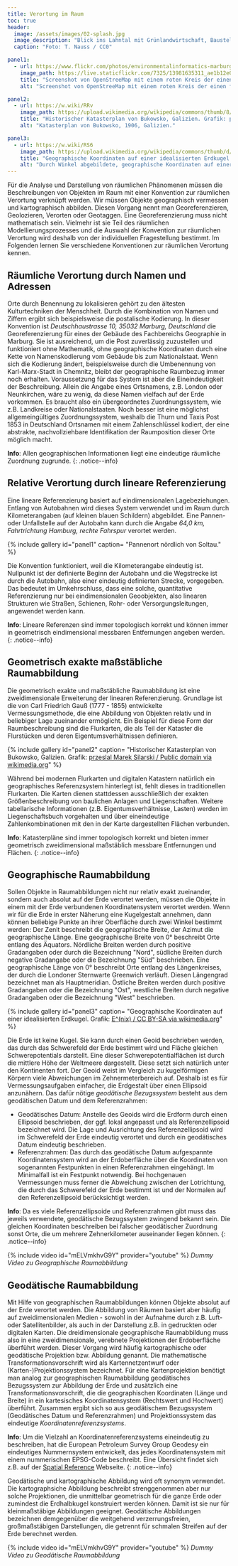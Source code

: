 ```yaml
---
title: Verortung im Raum
toc: true
header:
  image: /assets/images/02-splash.jpg
  image_description: "Blick ins Lahntal mit Grünlandwirtschaft, Baustelle für Stromtrassen und Regenbogen."
  caption: "Foto: T. Nauss / CC0"

panel1:  
  - url: https://www.flickr.com/photos/environmentalinformatics-marburg/13981635311
    image_path: https://live.staticflickr.com/7325/13981635311_ae1b12e0cf_b.jpg
    title: "Screenshot von OpenStreeMap mit einem roten Kreis der einen fiktiven Pannenort auf einer Autobahn identifziert."
    alt: "Screenshot von OpenStreeMap mit einem roten Kreis der einen fiktiven Pannenort auf einer Autobahn identifziert."

panel2:  
  - url: https://w.wiki/RRv
    image_path: https://upload.wikimedia.org/wikipedia/commons/thumb/8/84/Bukowsko_-_mapa_katastralna_%281906%29.jpg/1280px-Bukowsko_-_mapa_katastralna_%281906%29.jpg
    title: "Historischer Katasterplan von Bukowsko, Galizien. Grafik: przeslal Marek Silarski / Public domain via wikimedia.org"
    alt: "Katasterplan von Bukowsko, 1906, Galizien."

panel3:  
  - url: https://w.wiki/RS6
    image_path: https://upload.wikimedia.org/wikipedia/commons/thumb/d/d9/Geographic_coordinates_sphere.svg/487px-Geographic_coordinates_sphere.svg.png
    title: "Geographische Koordinaten auf einer idealisierten Erdkugel. Grafik: E^(nix) / CC BY-SA via wikimedia.org"
    alt: "Durch Winkel abgebildete, geographische Koordinaten auf einer Kugel."
---
```


Für die Analyse und Darstellung von räumlichen Phänomenen müssen die Beschreibungen von Objekten im Raum mit einer Konvention zur räumlichen Verortung verknüpft werden. Wir müssen Objekte geographisch vermessen und kartographisch abbilden. Diesen Vorgang nennt man Georeferenzieren, Geolozieren, Verorten oder Geotaggen. Eine Georeferenzierung muss nicht mathematisch sein. Vielmehr ist sie Teil des räumlichen Modellierungsprozesses und die Auswahl der Konvention zur räumlichen Verortung wird deshalb von der individuellen Fragestellung bestimmt. Im Folgenden lernen Sie verschiedene Konventionen zur räumlichen Verortung kennen.


## Räumliche Verortung durch Namen und Adressen

Orte durch Benennung zu lokalisieren gehört zu den ältesten Kulturtechniken der Menschheit. Durch die Kombination von Namen und Ziffern ergibt sich beispielsweise die postalische Kodierung. In dieser Konvention ist *Deutschhaustrasse 10, 35032 Marburg, Deutschland* die Georeferenzierung für eines der Gebäude des Fachbereichs Geographie in Marburg. Sie ist ausreichend, um die Post zuverlässig zuzustellen und funktioniert ohne Mathematik, ohne geographische Koordinaten durch eine Kette von Namenskodierung vom Gebäude bis zum Nationalstaat. Wenn sich die Kodierung ändert, beispielsweise durch die Umbenennung von Karl-Marx-Stadt in Chemnitz, bleibt der geographische Raumbezug immer noch erhalten. Voraussetzung für das System ist aber die Eineindeutigkeit der Beschreibung. Allein die Angabe eines Ortsnamens, z.B. London oder Neunkirchen, wäre zu wenig, da diese Namen vielfach auf der Erde vorkommen. Es braucht also ein übergeordnetes Zuordnungssystem, wie z.B. Landkreise oder Nationalstaaten. Noch besser ist eine möglichst allgemeingültiges Zuordnungssystem, weshalb die Thurn und Taxis Post 1853 in Deutschland Ortsnamen mit einem Zahlenschlüssel kodiert, der eine abstrakte, nachvollziehbare Identifikation der Raumposition dieser Orte möglich macht.

**Info**: Allen geographischen Informationen liegt eine eindeutige räumliche Zuordnung zugrunde.
{: .notice--info}


## Relative Verortung durch lineare Referenzierung

Eine lineare Referenzierung basiert auf eindimensionalen Lagebeziehungen. Entlang von Autobahnen wird dieses System verwendet und im Raum durch Kilometerangaben (auf kleinen blauen Schildern) abgebildet. Eine Pannen- oder Unfallstelle auf der Autobahn kann durch die Angabe *64,0 km, Fahrtrichtung Hamburg, rechte Fahrspur* verortet werden.

{% include gallery id="panel1"  caption= "Pannenort nördlich von Soltau." %}

Die Konvention funktioniert, weil die Kilometerangabe eindeutig ist. Nullpunkt ist der definierte Beginn der Autobahn und die Wegstrecke ist durch die Autobahn, also einer eindeutig definierten Strecke, vorgegeben. Das bedeutet im Umkehrschluss, dass eine solche, quantitative Referenzierung nur bei eindimensionalen Geoobjekten, also linearen Strukturen wie Straßen, Schienen, Rohr- oder Versorgungsleitungen, angewendet werden kann.

**Info**: Lineare Referenzen sind immer topologisch korrekt und können immer in geometrisch eindimensional messbaren Entfernungen angeben werden.
{: .notice--info}


## Geometrisch exakte maßstäbliche Raumabbildung

Die geometrisch exakte und maßstäbliche Raumabbildung ist eine zweidimensionale Erweiterung der linearen Referenzierung. Grundlage ist die von Carl Friedrich Gauß (1777 - 1855) entwickelte Vermessungsmethode, die eine Abbildung von Objekten relativ und in beliebiger Lage zueinander ermöglicht. Ein Beispiel für diese Form der Raumbeschreibung sind die Flurkarten, die als Teil der Kataster die Flurstücken und deren Eigentumsverhältnissen definieren.

{% include gallery id="panel2"  caption= "Historischer Katasterplan von Bukowsko, Galizien. Grafik: [przeslal Marek Silarski / Public domain via wikimedia.org](https://w.wiki/RRv)" %}

Während bei modernen Flurkarten und digitalen Katastern natürlich ein geographisches Referenzsystem hinterlegt ist, fehlt dieses in traditionellen Flurkarten. Die Karten dienen stattdessen ausschließlich der exakten Größenbeschreibung von baulichen Anlagen und Liegenschaften. Weitere tabellarische Informationen (z.B. Eigentumsverhältnisse, Lasten) werden im Liegenschaftsbuch vorgehalten und über eineindeutige Zahlenkombinationen mit den in der Karte dargestellten Flächen verbunden.

**Info**: Katasterpläne sind immer topologisch korrekt und bieten immer geometrisch zweidimensional maßstäblich messbare Entfernungen und Flächen.
{: .notice--info}


## Geographische Raumabbildung

Sollen Objekte in Raumabbildungen nicht nur relativ exakt zueinander, sondern auch absolut auf der Erde verortet werden, müssen die Objekte in einem mit der Erde verbundenen Koordinatensystem verortet werden. Wenn wir für die Erde in erster Näherung eine Kugelgestalt annehmen, dann können beliebige Punkte an ihrer Oberfläche durch zwei Winkel bestimmt werden: Der Zenit beschreibt die geographische Breite, der Azimut die geographische Länge. Eine geographische Breite von 0° beschreibt Orte entlang des Äquators. Nördliche Breiten werden durch positive Gradangaben oder durch die Bezeichnung "Nord", südliche Breiten durch negative Gradangabe oder die Bezeichnung "Süd" beschrieben. Eine geographische Länge von 0° beschreibt Orte entlang des Längenkreises, der durch die Londoner Sternwarte Greenwich verläuft. Diesen Längengrad bezeichnet man als Hauptmeridian. Östliche Breiten werden durch positive Gradangaben oder die Bezeichnung "Ost", westliche Breiten durch negative Gradangaben oder die Bezeichnung "West" beschrieben.

{% include gallery id="panel3"  caption= "Geographische Koordinaten auf einer idealisierten Erdkugel. Grafik: [E^(nix) / CC BY-SA via wikimedia.org](https://w.wiki/RS6)" %}

Die Erde ist keine Kugel. Sie kann durch einen Geoid beschrieben werden, das durch das Schwerefeld der Erde bestimmt wird und Fläche gleichen Schwerepotentials darstellt. Eine dieser Schwerepotentialflächen ist durch die mittlere Höhe der Weltmeere dargestellt. Diese setzt sich natürlich unter den Kontinenten fort. Der Geoid weist im Vergleich zu kugelförmigen Körpern viele Abweichungen im Zehnermeterbereich auf. Deshalb ist es für Vermessungsaufgaben einfacher, die Erdgestalt über einen Ellipsoid anzunähern. Das dafür nötige *geodätische Bezugssystem* besteht aus dem geodätischen Datum und dem Referenzrahmen:

* Geodätisches Datum: Anstelle des Geoids wird die Erdform durch einen Ellipsoid beschrieben, der ggf. lokal angepasst und als Referenzellipsoid bezeichnet wird. Die Lage und Ausrichtung des Referenzellipsoid wird im Schwerefeld der Erde eindeutig verortet und durch ein geodätisches Datum eindeutig beschrieben.
* Referenzrahmen: Das durch das geodätische Datum aufgespannte Koordinatensystem wird an der Erdoberfläche über die Koordinaten von sogenannten Festpunkten in einen Referenzrahmen eingehängt. Im Minimalfall ist ein Festpunkt notwendig. Bei hochgenauen Vermessungen muss ferner die Abweichung zwischen der Lotrichtung, die durch das Schwerefeld der Erde bestimmt ist und der Normalen auf den Referenzellipsoid berücksichtigt werden.

**Info**: Da es viele Referenzellipsoide und Referenzrahmen gibt muss das jeweils verwendete, geodätische Bezugssystem zwingend bekannt sein. Die gleichen Koordinaten beschreiben bei falscher geodätischer Zuordnung sonst Orte, die um mehrere Zehnerkilometer auseinander liegen können.
{: .notice--info}

{% include video id="mELVmkhvG9Y" provider="youtube" %}
*Dummy Video zu Geographische Raumabbildung*

## Geodätische Raumabbildung

Mit Hilfe von geographischen Raumabbildungen können Objekte absolut auf der Erde verortet werden. Die Abbildung von Räumen basiert aber häufig auf zweidimensionalen Medien - sowohl in der Aufnahme durch z.B. Luft- oder Satellitenbilder, als auch in der Darstellung z.B. in gedruckten oder digitalen Karten. Die dreidimensionale geographische Raumabbildung muss also in eine zweidimensionale, verebnete Projektionen der Erdoberfläche überführt werden. Dieser Vorgang wird häufig kartographische oder geodätische Projektion bzw. Abbildung genannt. Die mathematische Transformationsvorschrift wird als Kartennetzentwurf oder (Karten-)Projektionssystem bezeichnet. Für eine Kartenprojektion benötigt man analog zur geographischen Raumabbildung geodätisches Bezugssystem zur Abbildung der Erde und zusätzlich eine Transformationsvorschrift, die die geographischen Koordinaten (Länge und Breite) in ein kartesisches Koordinatensystem (Rechtswert und Hochwert) überführt. Zusammen ergibt sich so aus geodätischem Bezugssystem (Geodätisches Datum und Referenzrahmen) und Projektionssystem das eindeutige *Koordinatenreferenzsystems*.

**Info**: Um die Vielzahl an Koordinatenreferenzsystems eineindeutig zu beschreiben, hat die European Petroleum Survey Group Geodesy ein eindeutiges Nummernsystem entwickelt, das jedes Koordinatensystem mit einem nummerischen EPSG-Code beschreibt. Eine Übersicht findet sich z.B. auf der [Spatial Reference](https://spatialreference.org/) Webseite.
{: .notice--info}

Geodätische und kartographische Abbildung wird oft synonym verwendet. Die kartographsiche Abbildung beschreibt strenggenommen aber nur solche Projektionen, die unmittelbar geometrisch für die ganze Erde oder zumindest die Erdhalbkugel konstruiert werden können. Damit ist sie nur für kleinmaßstäbige Abbildungen geeignet. Geodätische Abbildungen bezeichnen demgegenüber die weitgehend verzerrungsfreien, großmaßstäbigen Darstellungen, die getrennt für schmalen Streifen auf der Erde berechnet werden.

{% include video id="mELVmkhvG9Y" provider="youtube" %}
*Dummy Video zu Geodätische Raumabbildung*
